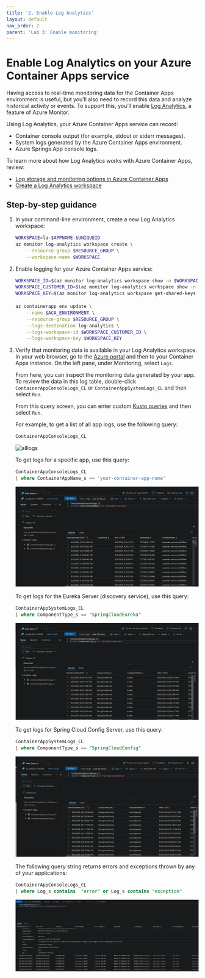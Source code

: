 ```yaml
---
title: '2. Enable Log Analytics'  
layout: default  
nav_order: 2  
parent: 'Lab 3: Enable monitoring'
---
```


# Enable Log Analytics on your Azure Container Apps service

Having access to real-time monitoring data for the Container Apps environment is useful, but you’ll also need to record this data and analyze historical activity or events. To support this, you’ll enable [Log Analytics](https://learn.microsoft.com/azure/container-apps/log-monitoring), a feature of Azure Monitor.

Using Log Analytics, your Azure Container Apps service can record:

- Container console output (for example, stdout or stderr messages).
- System logs generated by the Azure Container Apps environment.
- Azure Springs App console logs.

To learn more about how Log Analytics works with Azure Container Apps, review:

- [Log storage and monitoring options in Azure Container Apps](https://learn.microsoft.com/azure/container-apps/log-options)
- [Create a Log Analytics workspace](https://learn.microsoft.com/azure/azure-monitor/logs/quick-create-workspace?tabs=azure-cli)

## Step-by-step guidance

1.  In your command-line environment, create a new Log Analytics workspace:

    ```bash
    WORKSPACE=la-$APPNAME-$UNIQUEID
    az monitor log-analytics workspace create \
        --resource-group $RESOURCE_GROUP \
        --workspace-name $WORKSPACE
    ```

2.  Enable logging for your Azure Container Apps service:

    ```bash
    WORKSPACE_ID=$(az monitor log-analytics workspace show -n $WORKSPACE -g $RESOURCE_GROUP --query id -o tsv)
    WORKSPACE_CUSTOMER_ID=$(az monitor log-analytics workspace show -n $WORKSPACE -g $RESOURCE_GROUP --query customerId -o tsv)
    WORKSPACE_KEY=$(az monitor log-analytics workspace get-shared-keys -n $WORKSPACE -g $RESOURCE_GROUP --query primarySharedKey -o tsv)

    az containerapp env update \
        --name $ACA_ENVIRONMENT \
        --resource-group $RESOURCE_GROUP \
        --logs-destination log-analytics \
        --logs-workspace-id $WORKSPACE_CUSTOMER_ID \
        --logs-workspace-key $WORKSPACE_KEY
    ```

3.  Verify that monitoring data is available in your Log Analytics workspace. In your web browser, go to the [Azure portal](http://portal.azure.com/) and then to your Container Apps instance. On the left pane, under Monitoring, select `Logs`.

    From here, you can inspect the monitoring data generated by your app. To review the data in this log table, double-click `ContainerAppConsoleLogs_CL` or `ContainerAppSystemLogs_CL` and then select `Run`.

    From this query screen, you can enter custom [Kusto queries](https://learn.microsoft.com/en-us/kusto/query/?view=microsoft-fabric) and then select `Run`.

    For example, to get a list of all app logs, use the following query:

    ```sql
    ContainerAppConsoleLogs_CL
    ```
    ![alllogs](../../images/customers-service-logs.png)

    To get logs for a specific app, use this query:

    ```sql
    ContainerAppConsoleLogs_CL
    | where ContainerAppName_s == 'your-container-app-name'
    ```

    ![logs](../../images/customerserviceapplog.png)

    To get logs for the Eureka Server (discovery service), use this query:

    ```sql
    ContainerAppSystemLogs_CL
    | where ComponentType_s == "SpringCloudEureka"
    ```

    ![logs](../../images/Eurekaconsolelog.png)

    To get logs for Spring Cloud Config Server, use this query:

    ```sql
    ContainerAppSystemLogs_CL
    | where ComponentType_s == "SpringCloudConfig"
    ```

    ![logs](../../images/CloudConfiglog.png)

    The following query string returns errors and exceptions thrown by any of your applications:

    ```sql
    ContainerAppConsoleLogs_CL
    | where Log_s contains  "error" or Log_s contains "exception"
    ```

    ![logs](../../images/exception.png)
